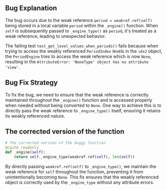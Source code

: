 ## Bug Explanation

The bug occurs due to the weak reference `period = weakref.ref(self)` being stored in a local variable `period` within the `_engine()` function. When `self` is subsequently passed to `_engine_type()` as `period`, it's treated as a weak reference, leading to unexpected behavior.

The failing test `test_get_level_values_when_periods()` fails because when trying to access the weakly referenced `PeriodIndex` levels in the `idx2` object, the `PeriodEngine` tries to access the weak reference which is now `None`, resulting in the `AttributeError: 'NoneType' object has no attribute 'view'`.

## Bug Fix Strategy

To fix the bug, we need to ensure that the weak reference is correctly maintained throughout the `_engine()` function and is accessed properly when needed without being converted to `None`. One way to achieve this is to directly pass the weak reference to `_engine_type()` itself, ensuring it retains its weakly referenced nature.

## The corrected version of the function
```python
# The corrected version of the buggy function
@cache_readonly
def _engine(self):
    return self._engine_type(weakref.ref(self), len(self))
```

By directly passing `weakref.ref(self)` to `_engine_type()`, we maintain the weak reference for `self` throughout the function, preventing it from unintentionally becoming `None`. This fix ensures that the weakly referenced object is correctly used by the `_engine_type` without any attribute errors.